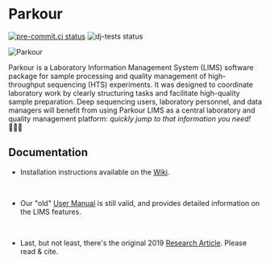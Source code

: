 # Parkour

[![pre-commit.ci status](https://results.pre-commit.ci/badge/github/maxplanck-ie/parkour2/main.svg)](https://results.pre-commit.ci/latest/github/maxplanck-ie/parkour2/main) ![dj-tests status](https://github.com/maxplanck-ie/parkour2/actions/workflows/django.yml/badge.svg)

![Parkour](./readme.png)

Parkour is a Laboratory Information Management System (LIMS) software package
for sample processing and quality management of high-throughput sequencing
(HTS) experiments. It was designed to coordinate laboratory work by clearly
structuring tasks and facilitate high-quality sample preparation. Deep
sequencing users, laboratory personnel, and data managers will benefit from
using Parkour LIMS as a central laboratory and quality management platform:
_quickly jump to that information you need!_ 🤸🏻‍♀️

## Documentation

- Installation instructions available on the [Wiki](https://github.com/maxplanck-ie/parkour2/wiki/Installation#steps).

<br />

- Our "old" [User Manual](https://parkour.readthedocs.io/manual.html) is still valid, and provides detailed information on the LIMS features.

<br />

- Last, but not least, there's the original 2019 [Research Article](https://doi.org/10.1093/bioinformatics/bty820). Please read & cite.

<br />
